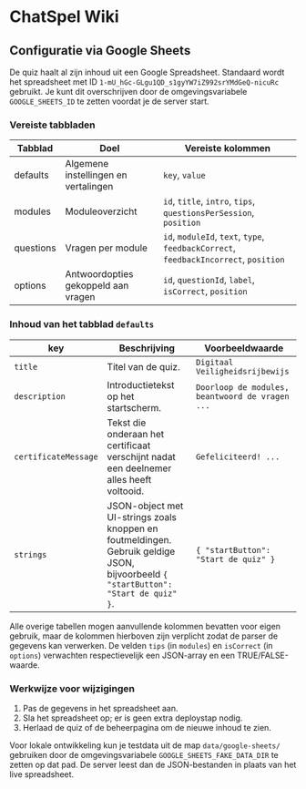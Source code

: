 # ChatSpel Wiki

## Configuratie via Google Sheets

De quiz haalt al zijn inhoud uit een Google Spreadsheet. Standaard wordt het spreadsheet met ID `1-mU_hGc-GLgu1QD_s1gyYW7iZ992srYMdGeQ-nicuRc` gebruikt. Je kunt dit overschrijven door de omgevingsvariabele `GOOGLE_SHEETS_ID` te zetten voordat je de server start.

### Vereiste tabbladen

| Tabblad   | Doel                                        | Vereiste kolommen                                                                 |
|-----------|---------------------------------------------|-----------------------------------------------------------------------------------|
| defaults  | Algemene instellingen en vertalingen        | `key`, `value`                                                                    |
| modules   | Moduleoverzicht                             | `id`, `title`, `intro`, `tips`, `questionsPerSession`, `position`                |
| questions | Vragen per module                           | `id`, `moduleId`, `text`, `type`, `feedbackCorrect`, `feedbackIncorrect`, `position` |
| options   | Antwoordopties gekoppeld aan vragen         | `id`, `questionId`, `label`, `isCorrect`, `position`                              |

### Inhoud van het tabblad `defaults`

| key                | Beschrijving                                                                                                       | Voorbeeldwaarde |
|--------------------|---------------------------------------------------------------------------------------------------------------------|-----------------|
| `title`            | Titel van de quiz.                                                                                                  | `Digitaal Veiligheidsrijbewijs` |
| `description`      | Introductietekst op het startscherm.                                                                               | `Doorloop de modules, beantwoord de vragen ...` |
| `certificateMessage` | Tekst die onderaan het certificaat verschijnt nadat een deelnemer alles heeft voltooid.                           | `Gefeliciteerd! ...` |
| `strings`          | JSON-object met UI-strings zoals knoppen en foutmeldingen. Gebruik geldige JSON, bijvoorbeeld `{ "startButton": "Start de quiz" }`. | `{ "startButton": "Start de quiz" }` |

Alle overige tabellen mogen aanvullende kolommen bevatten voor eigen gebruik, maar de kolommen hierboven zijn verplicht zodat de parser de gegevens kan verwerken. De velden `tips` (in `modules`) en `isCorrect` (in `options`) verwachten respectievelijk een JSON-array en een TRUE/FALSE-waarde.

### Werkwijze voor wijzigingen

1. Pas de gegevens in het spreadsheet aan.
2. Sla het spreadsheet op; er is geen extra deploystap nodig.
3. Herlaad de quiz of de beheerpagina om de nieuwe inhoud te zien.

Voor lokale ontwikkeling kun je testdata uit de map `data/google-sheets/` gebruiken door de omgevingsvariabele `GOOGLE_SHEETS_FAKE_DATA_DIR` te zetten op dat pad. De server leest dan de JSON-bestanden in plaats van het live spreadsheet.
